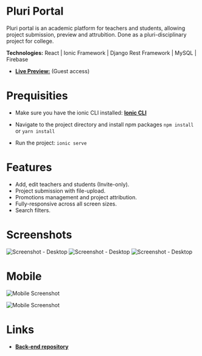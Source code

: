 # Pluri Portal

Pluri portal is an academic platform for teachers and students, allowing project submission, preview and attrubition. Done as a pluri-disciplinary project for college.

**Technologies:** React | Ionic Framework | Django Rest Framework | MySQL | Firebase

- **[Live Preview:](https://pluri-portal.web.app/)** (Guest access)

# Prequisities

- Make sure you have the ionic CLI installed:
  **[Ionic CLI](https://ionicframework.com/docs/cli/)**

- Navigate to the project directory and install npm packages
  `npm install` or `yarn install`
- Run the project:
  `ionic serve`

# Features

- Add, edit teachers and students (Invite-only).
- Project submission with file-upload.
- Promotions management and project attribution.
- Fully-responsive across all screen sizes.
- Search filters.

# Screenshots

![Screenshot - Desktop](https://i.imgur.com/3R9Z5cO.gif)
![Screenshot - Desktop](https://i.imgur.com/RMAVkfq.gif)
![Screenshot - Desktop](https://i.imgur.com/2gGj7yt.gif)

# Mobile

![Mobile Screenshot](https://i.imgur.com/1YAS8R1.png)

![Mobile Screenshot](https://i.imgur.com/avedMtS.png)

# Links

- **[Back-end repository](https://github.com/BachaZachry/Project-Portal-Backend/)**
